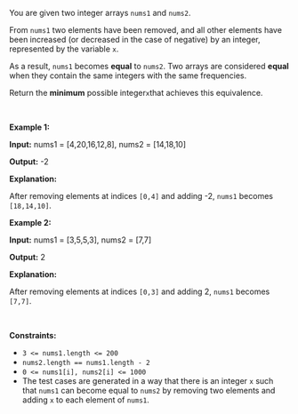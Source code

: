 You are given two integer arrays `nums1` and `nums2`.


From `nums1` two elements have been removed, and all other elements have been increased (or decreased in the case of negative) by an integer, represented by the variable `x`.


As a result, `nums1` becomes **equal** to `nums2`. Two arrays are considered **equal** when they contain the same integers with the same frequencies.


Return the **minimum** possible integer`x`that achieves this equivalence.


 


**Example 1:**



**Input:** nums1 = [4,20,16,12,8], nums2 = [14,18,10]


**Output:** -2


**Explanation:**


After removing elements at indices `[0,4]` and adding -2, `nums1` becomes `[18,14,10]`.



**Example 2:**



**Input:** nums1 = [3,5,5,3], nums2 = [7,7]


**Output:** 2


**Explanation:**


After removing elements at indices `[0,3]` and adding 2, `nums1` becomes `[7,7]`.



 


**Constraints:**


* `3 <= nums1.length <= 200`
* `nums2.length == nums1.length - 2`
* `0 <= nums1[i], nums2[i] <= 1000`
* The test cases are generated in a way that there is an integer `x` such that `nums1` can become equal to `nums2` by removing two elements and adding `x` to each element of `nums1`.


